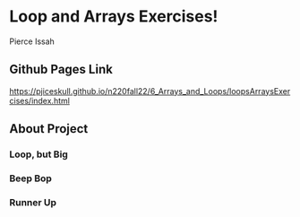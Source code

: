 # Loop and Arrays Exercises!

Pierce Issah

## Github Pages Link

https://pjiceskull.github.io/n220fall22/6_Arrays_and_Loops/loopsArraysExercises/index.html

## About Project

### Loop, but Big

### Beep Bop

### Runner Up
